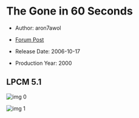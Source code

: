 # The Gone in 60 Seconds

* Author: aron7awol

* [Forum Post](https://www.avsforum.com/threads/bass-eq-for-filtered-movies.2995212/post-57363354)

* Release Date: 2006-10-17
* Production Year: 2000

## LPCM 5.1

![img 0](https://i.imgur.com/I4846rn.jpg)

![img 1](https://i.imgur.com/4pAaJqB.jpg)

